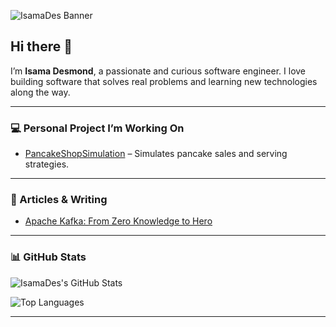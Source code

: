 <!-- Banner Image -->
![IsamaDes Banner](https://user-images.githubusercontent.com/1/83102991-a4cb8400-a06a-11ea-9651-b9f2d9d3b42a.jpg)

## Hi there 👋

I’m **Isama Desmond**, a passionate and curious software engineer. I love building software that solves real problems and learning new technologies along the way.

---

### 💻 Personal Project I’m Working On
- [PancakeShopSimulation](https://github.com/IsamaDes/PancakeShopSimulation) – Simulates pancake sales and serving strategies.

---

### 📖 Articles & Writing
- [Apache Kafka: From Zero Knowledge to Hero](https://medium.com/@isamadesmond/apache-kafka-from-zero-knowledge-to-hero-09d1f3b642bd)  

---


### 📊 GitHub Stats

![IsamaDes's GitHub Stats](https://github-readme-stats.vercel.app/api?username=IsamaDes&show_icons=true&theme=radical)

![Top Languages](https://github-readme-stats.vercel.app/api/top-langs/?username=IsamaDes&layout=compact&theme=radical)

---

  


